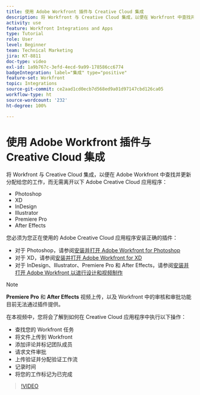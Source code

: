 ```yaml
---
title: 使用 Adobe Workfront 插件与 Creative Cloud 集成
description: 将 Workfront 与 Creative Cloud 集成，以便在 Workfront 中查找并更新分配给您的工作，而无需离开以下 Creative Cloud 应用程序：Photoshop、XD、InDesign、Illustrator、Premiere Pro 和 After Effects。
activity: use
feature: Workfront Integrations and Apps
type: Tutorial
role: User
level: Beginner
team: Technical Marketing
jira: KT-8811
doc-type: video
exl-id: 1a9b767c-3efd-4ecd-9a99-178586cc6774
badgeIntegration: label="集成" type="positive"
feature-set: Workfront
topic: Integrations
source-git-commit: ce2aad1cd0ecb7d568ed9a01d97147cbd126ca05
workflow-type: ht
source-wordcount: '232'
ht-degree: 100%

---
```


# 使用 Adobe Workfront 插件与 Creative Cloud 集成

将 Workfront 与 Creative Cloud 集成，以便在 Adobe Workfront 中查找并更新分配给您的工作，而无需离开以下 Adobe Creative Cloud 应用程序：

* Photoshop
* XD
* InDesign
* Illustrator
* Premiere Pro
* After Effects

您必须为您正在使用的 Adobe Creative Cloud 应用程序安装正确的插件：

* 对于 Photoshop，请参阅[安装并打开 Adobe Workfront for Photoshop](https://experienceleague.adobe.com/docs/workfront/using/adobe-workfront-integrations/workfront-for-creative-cloud/install-wf-cc/wf-cc-install-ps.html?)
* 对于 XD，请参阅[安装并打开 Adobe Workfront for XD](https://experienceleague.adobe.com/docs/workfront/using/adobe-workfront-integrations/workfront-for-creative-cloud/install-wf-cc/wf-adobe-xd-install.html?)
* 对于 InDesign、Illustrator、Premiere Pro 和 After Effects，请参阅[安装并打开 Adobe Workfront 以进行设计和视频制作](https://experienceleague.adobe.com/docs/workfront/using/adobe-workfront-integrations/workfront-for-creative-cloud/install-wf-cc/wf-install-cc.html?)

>[!NOTE]
>
>**Premiere Pro** 和 **After Effects** 视频上传，以及 Workfront 中的审核和审批功能目前无法通过插件提供。


在本视频中，您将会了解到如何在 Creative Cloud 应用程序中执行以下操作：

* 查找您的 Workfront 任务
* 将文件上传到 Workfront
* 添加评论并标记团队成员
* 请求文件审批
* 上传验证并分配验证工作流
* 记录时间
* 将您的工作标记为已完成

>[!VIDEO](https://video.tv.adobe.com/v/3415452/?quality=12&learn=on)
